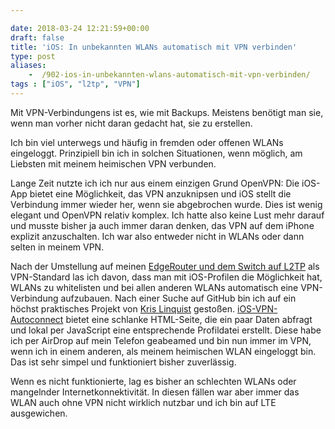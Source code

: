 ```yaml
---

date: 2018-03-24 12:21:59+00:00
draft: false
title: 'iOS: In unbekannten WLANs automatisch mit VPN verbinden'
type: post
aliases:
    -  /902-ios-in-unbekannten-wlans-automatisch-mit-vpn-verbinden/
tags : ["iOS", "l2tp", "VPN"]
---
```


Mit VPN-Verbindungens ist es, wie mit Backups. Meistens benötigt man sie, wenn man vorher nicht daran gedacht hat, sie zu erstellen.

Ich bin viel unterwegs und häufig in fremden oder offenen WLANs eingeloggt. Prinzipiell bin ich in solchen Situationen, wenn möglich, am Liebsten mit meinem heimischen VPN verbunden.

Lange Zeit nutzte ich ich nur aus einem einzigen Grund OpenVPN: Die iOS-App bietet eine Möglichkeit, das VPN anzuknipsen und iOS stellt die Verbindung immer wieder her, wenn sie abgebrochen wurde. Dies ist wenig elegant und OpenVPN relativ komplex. Ich hatte also keine Lust mehr darauf und musste bisher ja auch immer daran denken, das VPN auf dem iPhone explizit anzuschalten. Ich war also entweder nicht in WLANs oder dann selten in meinem VPN.

Nach der Umstellung auf meinen [EdgeRouter und dem Switch auf L2TP](https://christianbaer.me/891-telekom-vdsl-und-entertain-mit-draytek-vigor130-und-ubiquiti-edgerouter-x/) als VPN-Standard las ich davon, dass man mit iOS-Profilen die Möglichkeit hat, WLANs zu whitelisten und bei allen anderen WLANs automatisch eine VPN-Verbindung aufzubauen. Nach einer Suche auf GitHub bin ich auf ein höchst praktisches Projekt von [Kris Linquist](http://www.linquist.com/) gestoßen. [iOS-VPN-Autoconnect](https://github.com/klinquist/iOS-VPN-Autoconnect) bietet eine schlanke HTML-Seite, die ein paar Daten abfragt und lokal per JavaScript eine entsprechende Profildatei erstellt. Diese habe ich per AirDrop auf mein Telefon geabeamed und bin nun immer im VPN, wenn ich in einem anderen, als meinem heimischen WLAN eingeloggt bin. Das ist sehr simpel und funktioniert bisher zuverlässig.

Wenn es nicht funktionierte, lag es bisher an schlechten WLANs oder mangelnder Internetkonnektivität. In diesen fällen war aber immer das WLAN auch ohne VPN nicht wirklich nutzbar und ich bin auf LTE ausgewichen.
